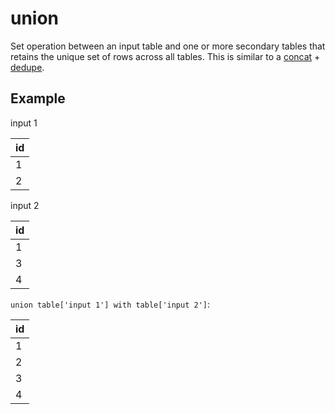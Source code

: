 # union

Set operation between an input table and one or more secondary tables that retains the unique set of rows across all tables. This is similar to a [concat](./concat.md) + [dedupe](./dedupe.md).

## Example

input 1

| id  |
| --- |
| 1   |
| 2   |

input 2

| id  |
| --- |
| 1   |
| 3   |
| 4   |

`union table['input 1'] with table['input 2']`:

| id  |
| --- |
| 1   |
| 2   |
| 3   |
| 4   |
